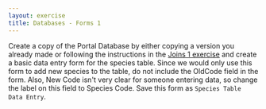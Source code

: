 ```yaml
---
layout: exercise
title: Databases - Forms 1
---
```


Create a copy of the Portal Database by either copying a version you already
made or following the instructions in the [Joins 1 exercise](/exercises/Databases-joins-1)
and create a basic data entry form for the species table. Since we would only
use this form to add new species to the table, do not include the OldCode field
in the form. Also, New Code isn't very clear for someone entering data, so
change the label on this field to Species Code. Save this form as `Species Table
Data Entry`.
